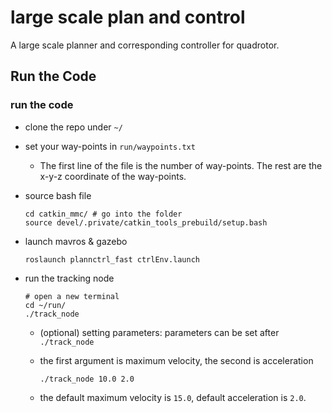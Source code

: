 # large scale plan and control

A large scale planner and corresponding controller for quadrotor.



## Run the Code

### run the code

* clone the repo under `~/`

* set your way-points in `run/waypoints.txt`

  * The first line of the file is the number of way-points. The rest are the x-y-z coordinate of the way-points.

* source bash file

  ```
  cd catkin_mmc/ # go into the folder
  source devel/.private/catkin_tools_prebuild/setup.bash
  ```

* launch mavros & gazebo

  ```
  roslaunch plannctrl_fast ctrlEnv.launch
  ```
  
* run the tracking node

  ```
  # open a new terminal
  cd ~/run/
  ./track_node
  ```

  * (optional) setting parameters: parameters can be set after `./track_node`

  * the first argument is maximum velocity, the second is acceleration

    ```
    ./track_node 10.0 2.0
    ```

  * the default maximum velocity is `15.0`, default acceleration is `2.0`.

